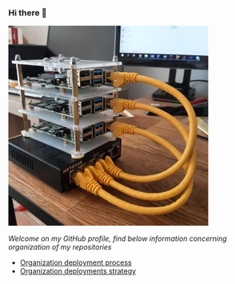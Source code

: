 ### Hi there 👋

![raspberry cluster hosting personal projects](docs/images/raspberry.jpg)

*Welcome on my GitHub profile, find below information concerning organization of my repositories*

* [Organization deployment process](docs/deployment-process.md)
* [Organization deployments strategy](docs/deployment-strategy.md)
